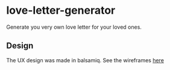 # love-letter-generator
Generate you very own love letter for your loved ones.




## Design

The UX design was made in balsamiq. See the wireframes [here](assets/PDF/LoveLetterGenerator.pdf)